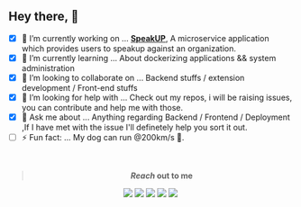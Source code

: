 ## Hey there, 🥸


- [x] 🔭 I’m currently working on ... [**SpeakUP**](https://github.com/iamrahulrnair/speak-up), A microservice application which provides users to speakup against an organization.
- [x] 🌱 I’m currently learning ... About dockerizing applications  &&  system administration
- [x] 👯 I’m looking to collaborate on ...  Backend stuffs  / extension development / Front-end stuffs
- [x] 🤔 I’m looking for help with ...  Check out my repos, i will be raising issues, you can contribute and help me with those.
- [x] 💬 Ask me about ... Anything regarding Backend  / Frontend  / Deployment ,If I have met with the issue I'll definetely help you sort it out.
- [ ] ⚡ Fun fact: ... My dog can run @200km/s 👀.
<br>

<div align="center">
  
  > ***Reach* out to me**
  
  <a href="https://www.linkedin.com/in/iamrahulrnair/"><img src="https://img.icons8.com/stickers/100/000000/linkedin.png"/></a>
  <a href="https://m.facebook.com/rahul.rnair.9212"><img src="https://img.icons8.com/stickers/100/000000/facebook.png"/></a>
  <a href="https://www.instagram.com/its.rahulr/"><img src="https://img.icons8.com/stickers/100/000000/instagram-new--v1.png"/></a>
  <a href="https://medium.com/@iamrahulrnair"><img src="https://img.icons8.com/stickers/100/000000/medium-logo.png"/></a>
  <a href="https://discord/iamrahulrnair"><img src="https://img.icons8.com/stickers/100/000000/discord.png"/></a>
  
  
</div>
